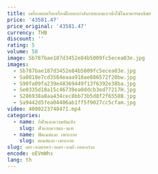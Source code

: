 ```yaml
---
title: เครื่องพายเรือเครื่องฝึกออกกำลังกายแบบแถวนั่งใช้ในอาคารพาณิชย์
price: '43581.47'
price_original: '43581.47'
currency: THB
discount: ''
rating: 5
volume: 58
image: Sb787bae187d3452e84b5009fc5ecea03e.jpg
images:
  - Sb787bae187d3452e84b5009fc5ecea03e.jpg
  - Sa0818e7cd3584eaaa918ae886572f20bw.jpg
  - S90fa09fa239e48369449f13f6392e38ba.jpg
  - Se0335d18a15c46739ea0ddcb3ed77217H.jpg
  - S286938a8aa434cec8bb73b5d8f2f6558B.jpg
  - Sa9442d5fea04406ab1ff5f9027cc5cfam.jpg
video: 4000223748471.mp4
categories:
  - name: กีฬาและความบันเทิง
    slug: ฬาและความบ-นเท
  - name: ฟิตเนสและ เพาะกาย
    slug: ตเนสและ-เพาะกาย
slug: เคร-องพายเร-อเคร-องฝ-กออกกำล
encode: oEVmWhs
lang: th
---
```

  